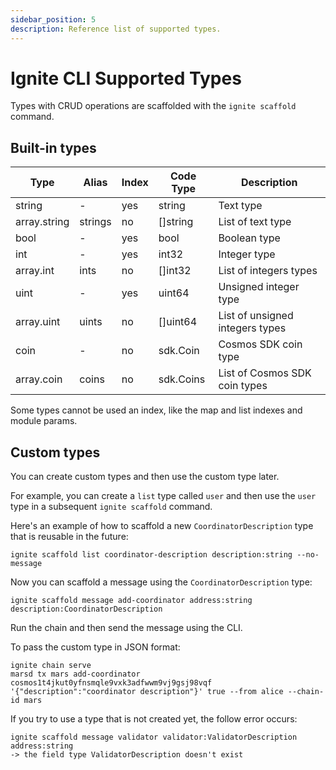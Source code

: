 ```yaml
---
sidebar_position: 5
description: Reference list of supported types. 
---
```


# Ignite CLI Supported Types

Types with CRUD operations are scaffolded with the `ignite scaffold` command. 

## Built-in types

| Type         | Alias    | Index | Code Type   | Description                     |
| ------------ | -------- | ----- | ----------- | ------------------------------- |
| string       | -        | yes   | string      | Text type                       |
| array.string | strings  | no    | []string    | List of text type               |
| bool         | -        | yes   | bool        | Boolean type                    |
| int          | -        | yes   | int32       | Integer type                    |
| array.int    | ints     | no    | []int32     | List of integers types          |
| uint         | -        | yes   | uint64      | Unsigned integer type           |
| array.uint   | uints    | no    | []uint64    | List of unsigned integers types |
| coin         | -        | no    | sdk.Coin    | Cosmos SDK coin type            |
| array.coin   | coins    | no    | sdk.Coins   | List of Cosmos SDK coin types   |

Some types cannot be used an index, like the map and list indexes and module params.

## Custom types

You can create custom types and then use the custom type later.

For example, you can create a `list` type called `user` and then use the `user` type in a subsequent `ignite scaffold` command.

Here's an example of how to scaffold a new `CoordinatorDescription` type that is reusable in the future:

```shell
ignite scaffold list coordinator-description description:string --no-message
```

Now you can scaffold a message using the `CoordinatorDescription` type:

```shell
ignite scaffold message add-coordinator address:string description:CoordinatorDescription
```

Run the chain and then send the message using the CLI.

To pass the custom type in JSON format:

```shell
ignite chain serve
marsd tx mars add-coordinator cosmos1t4jkut0yfnsmqle9vxk3adfwwm9vj9gsj98vqf '{"description":"coordinator description"}' true --from alice --chain-id mars
```

If you try to use a type that is not created yet, the follow error occurs:

```shell
ignite scaffold message validator validator:ValidatorDescription address:string
-> the field type ValidatorDescription doesn't exist
```
